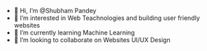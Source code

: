 - 👋 Hi, I’m @Shubham Pandey
- 👀 I’m interested in Web Teachnologies and building user friendly websites
- 🌱 I’m currently learning Machine Learning
- 💞️ I’m looking to collaborate on Websites UI/UX Design


<!---
Shubham199781/Shubham199781 is a ✨ special ✨ repository because its `README.md` (this file) appears on your GitHub profile.
You can click the Preview link to take a look at your changes.
--->
